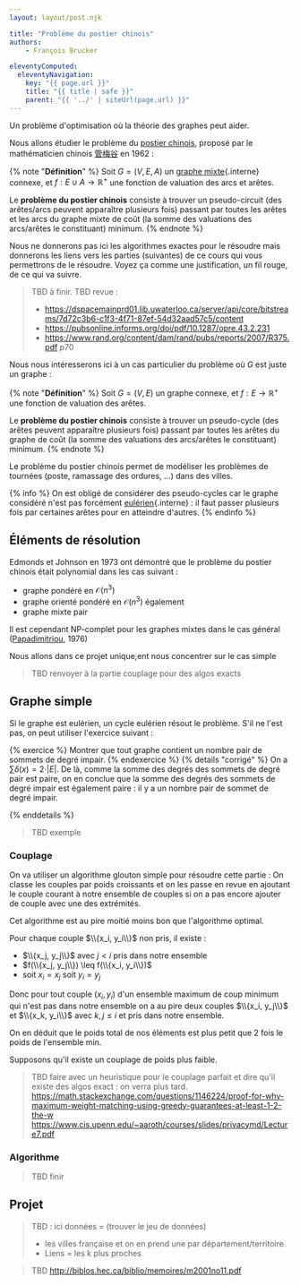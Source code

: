 ```yaml
---
layout: layout/post.njk

title: "Problème du postier chinois"
authors: 
    - François Brucker

eleventyComputed:
  eleventyNavigation:
    key: "{{ page.url }}"
    title: "{{ title | safe }}"
    parent: "{{ '../' | siteUrl(page.url) }}"
---
```


Un problème d'optimisation où la théorie des graphes peut aider.

Nous allons étudier le problème du [postier chinois](https://fr.wikipedia.org/wiki/Probl%C3%A8me_du_postier_chinois), proposé par le mathématicien chinois [管梅谷](https://fr.wikipedia.org/wiki/Meigu_Guan) en 1962 :

{% note "**Définition**" %}
Soit $G = (V, E, A)$ un [graphe mixte](../structure#definition-graphe-mixte){.interne} connexe, et $f: E \cup A \rightarrow \mathbb{R}^+$ une fonction de valuation des arcs et arêtes.

Le **problème du postier chinois** consiste à trouver un pseudo-circuit (des arêtes/arcs peuvent apparaître plusieurs fois) passant par toutes les arêtes et les arcs du graphe mixte de coût (la somme des valuations des arcs/arêtes le constituant) minimum.
{% endnote %}

Nous ne donnerons pas ici les algorithmes exactes pour le résoudre mais donnerons les liens vers les parties (suivantes) de ce cours qui vous permettrons de le résoudre. Voyez ça comme une justification, un fil rouge, de ce qui va suivre.

> TBD à finir.
> TBD revue :
>
> - <https://dspacemainprd01.lib.uwaterloo.ca/server/api/core/bitstreams/7d72c3b6-c1f3-4f71-87ef-54d32aad57c5/content>
> - <https://pubsonline.informs.org/doi/pdf/10.1287/opre.43.2.231>
> - <https://www.rand.org/content/dam/rand/pubs/reports/2007/R375.pdf> p70

Nous nous intéresserons ici à un cas particulier du problème où $G$ est juste un graphe :

{% note "**Définition**" %}
Soit $G = (V, E)$ un graphe connexe, et $f: E \rightarrow \mathbb{R}^+$ une fonction de valuation des arêtes.

Le **problème du postier chinois** consiste à trouver un pseudo-cycle (des arêtes peuvent apparaître plusieurs fois) passant par toutes les arêtes du graphe de coût (la somme des valuations des arcs/arêtes le constituant) minimum.
{% endnote %}

Le problème du postier chinois permet de modéliser les problèmes de tournées (poste, ramassage des ordures, ...) dans des villes.

{% info %}
On est obligé de  considérer des pseudo-cycles car le graphe considéré n'est pas forcément [eulérien](../parcours-eulériens){.interne} : il faut passer plusieurs fois par certaines arêtes pour en atteindre d'autres.
{% endinfo %}

## Éléments de résolution

Edmonds et Johnson en 1973 ont démontré que le problème du postier chinois était polynomial dans les cas suivant :

- graphe pondéré en $\mathcal{O}(n^3)$
- graphe orienté pondéré en $\mathcal{O}(n^3)$ également
- graphe mixte pair

Il est cependant NP-complet pour les graphes mixtes dans le cas général ([Papadimitriou](https://fr.wikipedia.org/wiki/Christos_Papadimitriou), 1976)

Nous allons dans ce projet unique,ent nous concentrer sur le cas simple

> TBD renvoyer à la partie couplage pour des algos exacts

## Graphe simple

Si le graphe est eulérien, un cycle eulérien résout le problème. S'il ne l'est pas, on peut utiliser l'exercice suivant :

{% exercice %}
Montrer que tout graphe contient un nombre pair de sommets de degré impair.
{% endexercice %}
{% details "corrigé" %}
On a $\sum\delta(x) = 2 \cdot \vert E \vert$. De là, comme la somme des degrés des sommets de degré pair est paire, on en conclue que la somme des degrés des sommets de degré impair est également paire : il y a un nombre pair de sommet de degré impair.

{% enddetails %}

> TBD exemple

### Couplage

On va utiliser un algorithme glouton simple pour résoudre cette partie : On classe les couples par poids croissants et on les passe en revue en ajoutant le couple courant à notre ensemble de couples si on a pas encore ajouter de couple avec une des extrémités.

Cet algorithme est au pire moitié moins bon que l'algorithme optimal.

Pour chaque couple $\\{x_i, y_i\\}$ non pris, il existe :

- $\\{x_j, y_j\\}$ avec $j < i$ pris dans notre ensemble
- $f(\\{x_j, y_j\\}) \leq f(\\{x_i, y_i\\})$
- soit $x_i = x_j$ soit $y_i = y_j$

Donc pour tout couple $(x_i, y_i)$ d'un ensemble maximum de coup minimum qui n'est pas dans notre ensemble on a au pire deux couples $\\{x_i, y_j\\}$ et $\\{x_k, y_i\\}$ avec $k, j \leq i$ et pris dans notre ensemble.

On en déduit que le poids total de nos éléments est plus petit que 2 fois le poids de l'ensemble min.

Supposons qu'il existe un couplage de poids plus faible.

> TBD faire avec un heuristique pour le couplage parfait et dire qu'il existe des algos exact : on verra plus tard.
> <https://math.stackexchange.com/questions/1146224/proof-for-why-maximum-weight-matching-using-greedy-guarantees-at-least-1-2-the-w>
> <https://www.cis.upenn.edu/~aaroth/courses/slides/privacymd/Lecture7.pdf>

### Algorithme

> TBD finir

## Projet

> TBD : ici données = (trouver le jeu de données)
> 
> * les villes française et on en prend une par département/territoire.
> * Liens = les k plus proches

> TBD <http://biblos.hec.ca/biblio/memoires/m2001no11.pdf>
